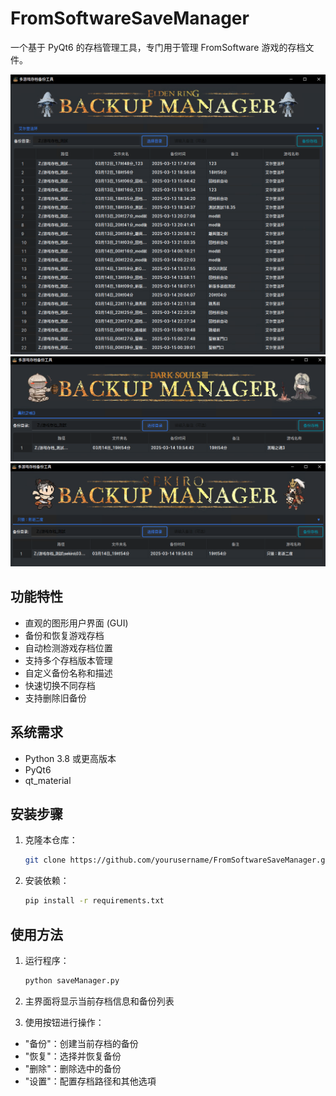# FromSoftwareSaveManager

一个基于 PyQt6 的存档管理工具，专门用于管理 FromSoftware 游戏的存档文件。

![eldenring_screenshot](screenShot/screenshot_er.png)
![darksouls3_screenshot](screenShot/screenshot_ds3.png)
![sekiro_screenshot](screenShot/screenshot_sk.png)

## 功能特性

- 直观的图形用户界面 (GUI)
- 备份和恢复游戏存档
- 自动检测游戏存档位置
- 支持多个存档版本管理
- 自定义备份名称和描述
- 快速切换不同存档
- 支持删除旧备份

## 系统需求

- Python 3.8 或更高版本
- PyQt6
- qt_material

## 安装步骤

1. 克隆本仓库：
   ```bash
   git clone https://github.com/yourusername/FromSoftwareSaveManager.git
   ```
2. 安装依赖：

    ```bash
    pip install -r requirements.txt
    ```

## 使用方法
1. 运行程序：

    ```bash
    python saveManager.py
    ```
2. 主界面将显示当前存档信息和备份列表

3. 使用按钮进行操作：

- "备份"：创建当前存档的备份
- "恢复"：选择并恢复备份
- "删除"：删除选中的备份
- "设置"：配置存档路径和其他选項
